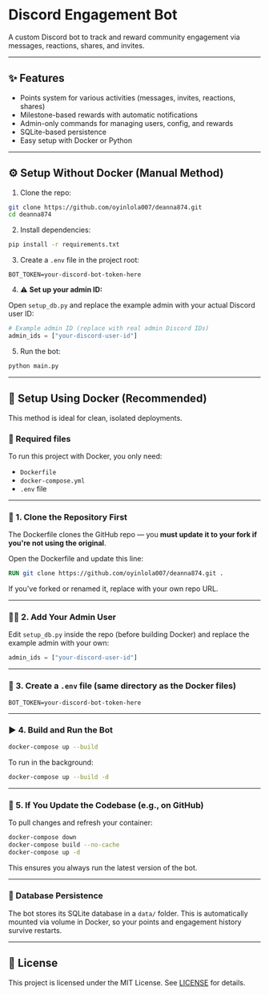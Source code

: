 # Discord Engagement Bot

A custom Discord bot to track and reward community engagement via messages, reactions, shares, and invites.

---

## ✨ Features

- Points system for various activities (messages, invites, reactions, shares)
- Milestone-based rewards with automatic notifications
- Admin-only commands for managing users, config, and rewards
- SQLite-based persistence
- Easy setup with Docker or Python

---

## ⚙️ Setup Without Docker (Manual Method)

1. Clone the repo:
```bash
git clone https://github.com/oyinlola007/deanna874.git
cd deanna874
```

2. Install dependencies:
```bash
pip install -r requirements.txt
```

3. Create a `.env` file in the project root:
```
BOT_TOKEN=your-discord-bot-token-here
```

4. ⚠️ **Set up your admin ID:**

Open `setup_db.py` and replace the example admin with your actual Discord user ID:
```python
# Example admin ID (replace with real admin Discord IDs)
admin_ids = ["your-discord-user-id"]
```

5. Run the bot:
```bash
python main.py
```

---

## 🐳 Setup Using Docker (Recommended)

This method is ideal for clean, isolated deployments.

### 📁 Required files

To run this project with Docker, you only need:
- `Dockerfile`
- `docker-compose.yml`
- `.env` file

---

### 🔧 1. Clone the Repository First

The Dockerfile clones the GitHub repo — you **must update it to your fork if you're not using the original**.

Open the Dockerfile and update this line:
```dockerfile
RUN git clone https://github.com/oyinlola007/deanna874.git .
```
If you've forked or renamed it, replace with your own repo URL.

---

### 👮‍♂️ 2. Add Your Admin User

Edit `setup_db.py` inside the repo (before building Docker) and replace the example admin with your own:
```python
admin_ids = ["your-discord-user-id"]
```

---

### 📄 3. Create a `.env` file (same directory as the Docker files)

```env
BOT_TOKEN=your-discord-bot-token-here
```

---

### ▶️ 4. Build and Run the Bot

```bash
docker-compose up --build
```

To run in the background:

```bash
docker-compose up --build -d
```

---

### 🔁 5. If You Update the Codebase (e.g., on GitHub)

To pull changes and refresh your container:
```bash
docker-compose down
docker-compose build --no-cache
docker-compose up -d
```

This ensures you always run the latest version of the bot.

---

### 💾 Database Persistence

The bot stores its SQLite database in a `data/` folder. This is automatically mounted via volume in Docker, so your points and engagement history survive restarts.

---

## 📜 License

This project is licensed under the MIT License. See [LICENSE](LICENSE) for details.
